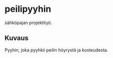 # peilipyyhin
sähköpajan projektityö.

## Kuvaus

Pyyhin, joka pyyhkii peilin höyrystä ja kosteudesta.
